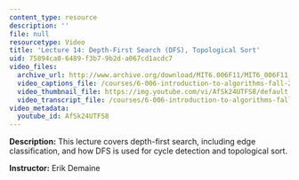 ```yaml
---
content_type: resource
description: ''
file: null
resourcetype: Video
title: 'Lecture 14: Depth-First Search (DFS), Topological Sort'
uid: 75894ca0-6489-f3b7-9b2d-a067cd1acdc7
video_files:
  archive_url: http://www.archive.org/download/MIT6.006F11/MIT6_006F11_lec14_300k.mp4
  video_captions_file: /courses/6-006-introduction-to-algorithms-fall-2011/c13d3b3ea7ee52beb17d73f74b191601_AfSk24UTFS8.vtt
  video_thumbnail_file: https://img.youtube.com/vi/AfSk24UTFS8/default.jpg
  video_transcript_file: /courses/6-006-introduction-to-algorithms-fall-2011/77c402d2da9deac0d2ad937823b750ed_AfSk24UTFS8.pdf
video_metadata:
  youtube_id: AfSk24UTFS8
---
```


**Description:** This lecture covers depth-first search, including edge classification, and how DFS is used for cycle detection and topological sort.

**Instructor:** Erik Demaine